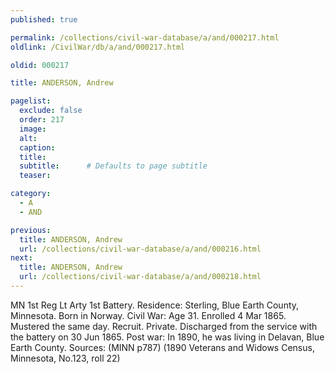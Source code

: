 ```yaml
---
published: true

permalink: /collections/civil-war-database/a/and/000217.html
oldlink: /CivilWar/db/a/and/000217.html

oldid: 000217

title: ANDERSON, Andrew

pagelist:
  exclude: false
  order: 217
  image: 
  alt:
  caption:
  title:
  subtitle:      # Defaults to page subtitle
  teaser:

category: 
  - A 
  - AND

previous:
  title: ANDERSON, Andrew
  url: /collections/civil-war-database/a/and/000216.html  
next:
  title: ANDERSON, Andrew
  url: /collections/civil-war-database/a/and/000218.html   
---
```

MN 1st Reg Lt Arty 1st Battery. Residence: Sterling, Blue Earth County, Minnesota. Born in Norway. Civil War: Age 31. Enrolled 4 Mar 1865. Mustered the same day. Recruit. Private. Discharged from the service with the battery on 30 Jun 1865. Post war: In 1890, he was living in Delavan, Blue Earth County. Sources: (MINN p787) (1890 Veterans and Widows Census, Minnesota, No.123, roll 22)